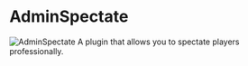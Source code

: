 # AdminSpectate
![AdminSpectate](https://user-images.githubusercontent.com/106276172/170435811-1b4b1230-ab62-4841-b62e-be2c943e6f9c.png)
A plugin that allows you to spectate players professionally.
